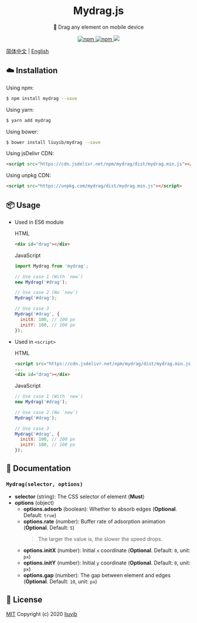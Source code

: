 <h1 align="center">Mydrag.js</h1>

<p align="center">🐾 Drag any element on mobile device</p>

<p align="center">
  <a href="https://www.npmjs.com/package/mydrag" target="_blank" rel="noopener noreferrer">
    <img alt="npm" src="https://img.shields.io/npm/v/mydrag.svg?style=flat-square">
  </a>
  <a href="https://www.npmjs.com/package/mydrag" target="_blank" rel="noopener noreferrer">
    <img alt="npm" src="https://img.shields.io/npm/dt/mydrag.svg?style=flat-square">
  </a>
  <a href="https://codecov.io/gh/liuyib/mydrag" target="_blank" rel="noopener noreferrer">
    <img src="https://codecov.io/gh/liuyib/mydrag/branch/master/graph/badge.svg?style=flat-square" />
  </a>
</p>

[简体中文](https://github.com/liuyib/mydrag/blob/master/README.md) | [English](https://github.com/liuyib/mydrag/blob/master/README_en-US.md)

## :cloud: Installation

Using npm:

```bash
$ npm install mydrag --save
```

Using yarn:

```bash
$ yarn add mydrag
```

Using bower:

```bash
$ bower install liuyib/mydrag --save
```

Using jsDelivr CDN:

```html
<script src="https://cdn.jsdelivr.net/npm/mydrag/dist/mydrag.min.js"></script>
```

Using unpkg CDN:

```html
<script src="https://unpkg.com/mydrag/dist/mydrag.min.js"></script>
```

## :package: Usage

- Used in ES6 module

  HTML

  ```html
  <div id="drag"></div>
  ```

  JavaScript

  ```js
  import Mydrag from 'mydrag';

  // Use case 1 (With `new`)
  new Mydrag('#drag');

  // Use case 2 (No `new`)
  Mydrag('#drag');

  // Use case 3
  Mydrag('#drag', {
    initX: 100, // 100 px
    initY: 100, // 100 px
  });
  ```

- Used in `<script>`

  HTML

  ```html
  <script src="https://cdn.jsdelivr.net/npm/mydrag/dist/mydrag.min.js"></script>
  ...
  <div id="drag"></div>
  ```

  JavaScript

  ```js
  // Use case 1 (With `new`)
  new Mydrag('#drag');

  // Use case 2 (No `new`)
  Mydrag('#drag');

  // Use case 3
  Mydrag('#drag', {
    initX: 100, // 100 px
    initY: 100, // 100 px
  });
  ```

## :memo: Documentation

### `Mydrag(selector, options)`

- **selector** (string): The CSS selector of element (**Must**)
- **options** (object)
  - **options.adsorb** (boolean): Whether to absorb edges (**Optional**. Default: `true`)
  - **options.rate** (number): Buffer rate of adsorption animation (**Optional**. Default: `5`)
    > The larger the value is, the slower the speed drops.
  - **options.initX** (number): Initial `x` coordinate (**Optional**. Default: `0`, unit: `px`)
  - **options.initY** (number): Initial `y` coordinate (**Optional**. Default: `0`, unit: `px`)
  - **options.gap** (number): The gap between element and edges (**Optional**. Default: `10`, unit: `px`)

## :handshake: License

[MIT](https://github.com/liuyib/mydrag/blob/master/LICENSE) Copyright (c) 2020 [liuyib](https://github.com/liuyib/)
